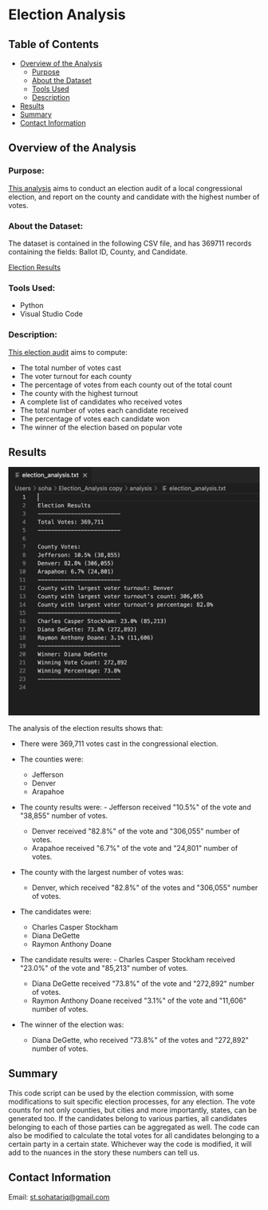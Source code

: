 # Election Analysis
## Table of Contents
- [Overview of the Analysis](#overview-of-the-analysis)
    - [Purpose](#purpose)
    - [About the Dataset](#about-the-dataset)
    - [Tools Used](#tools-used)
    - [Description](#description)
- [Results](#results)
- [Summary](#summary)
- [Contact Information](#contact-information)


## Overview of the Analysis
### Purpose:
[This analysis](https://github.com/SohaT7/Election_Analysis/blob/main/PyPoll_Challenge.py) aims to conduct an election audit of a local congressional election, and report on the county and candidate with the highest number of votes. 

### About the Dataset:
The dataset is contained in the following CSV file, and has 369711 records containing the fields: Ballot ID, County, and Candidate.

[Election Results](https://github.com/SohaT7/Election_Analysis/blob/main/Resources/election_results.csv) 

### Tools Used:
 - Python
 - Visual Studio Code

### Description:
[This election audit](https://github.com/SohaT7/Election_Analysis/blob/main/PyPoll_Challenge.py) aims to compute:
 - The total number of votes cast
 - The voter turnout for each county
 - The percentage of votes from each county out of the total count
 - The county with the highest turnout
 - A complete list of candidates who received votes
 - The total number of votes each candidate received
 - The percentage of votes each candidate won
 - The winner of the election based on popular vote

## Results
![Election Audit Results](https://github.com/SohaT7/Election_Analysis/blob/main/Images/Image_election_audit_results%204.17.53%20PM.png)

The analysis of the election results shows that:

 - There were 369,711 votes cast in the congressional election.

 - The counties were:
 
      - Jefferson
      - Denver
      - Arapahoe

 - The county results were:
        - Jefferson received "10.5%" of the vote and "38,855" number of votes.
      - Denver received "82.8%" of the vote and "306,055" number of votes.
      - Arapahoe received "6.7%" of the vote and "24,801" number of votes.

 - The county with the largest number of votes was:
      - Denver, which received "82.8%" of the votes and "306,055" number of votes.

 - The candidates were:
      - Charles Casper Stockham
      - Diana DeGette
      - Raymon Anthony Doane

 - The candidate results were:
       - Charles Casper Stockham received "23.0%" of the vote and "85,213" number of votes.
      - Diana DeGette received "73.8%" of the vote and "272,892" number of votes.
      - Raymon Anthony Doane received "3.1%" of the vote and "11,606" number of votes.

 - The winner of the election was:
     - Diana DeGette, who received "73.8%" of the votes and "272,892" number of votes.

## Summary
This code script can be used by the election commission, with some modifications to suit specific election processes, for any election. The vote counts for not only counties, but cities and more importantly, states, can be generated too. If the candidates belong to various parties, all candidates belonging to each of those parties can be aggregated as well. The code can also be modified to calculate the total votes for all candidates belonging to a certain party in a certain state. Whichever way the code is modified, it will add to the nuances in the story these numbers can tell us.

## Contact Information
Email: st.sohatariq@gmail.com
